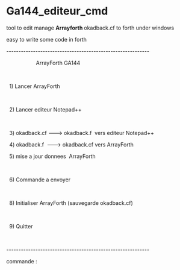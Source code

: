 # Ga144_editeur_cmd
<p>tool to edit manage <b>Arrayforth </b> okadback.cf to forth  under windows</p>
<p> easy to write some code in forth </p>
<p> -----------------------------------------------------------</p>
<p>                     ArrayForth  GA144       </p>               
                                                           
<p>  1) Lancer ArrayForth   </p>                              
<p>  2) Lancer editeur Notepad++ </p>                             
<p>  3) okadback.cf ---> okadback.f  vers editeur Notepad++  </p> 
<p>  4) okadback.f  ---> okadback.cf vers ArrayForth   </p>
<p>  5) mise a jour donnees  ArrayForth   </p>                                      
                                                           
<p>  6) Commande a envoyer  </p>                                                     
                                                           
<p>  8) Initialiser ArrayForth (sauvegarde okadback.cf)  </p>          
                                                           
<p>  9) Quitter   </p>                                                            
<p> -----------------------------------------------------------</p>

<p>commande : </p>

